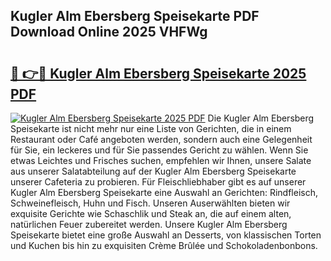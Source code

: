 ## Kugler Alm Ebersberg Speisekarte PDF Download Online 2025 VHFWg

# <h2><a href="http://gcbat1.nevu.top/?p=Kugler+Alm+Ebersberg+Speisekarte">🔗 👉🔴 Kugler Alm Ebersberg Speisekarte 2025 PDF</a></h2>

[![Kugler Alm Ebersberg Speisekarte 2025 PDF](https://i.imgur.com/dBaPXMq.png)](http://gcbat1.nevu.top/?p=Kugler+Alm+Ebersberg+Speisekarte)
Die Kugler Alm Ebersberg Speisekarte ist nicht mehr nur eine Liste von Gerichten, die in einem Restaurant oder Café angeboten werden, sondern auch eine Gelegenheit für Sie, ein leckeres und für Sie passendes Gericht zu wählen. Wenn Sie etwas Leichtes und Frisches suchen, empfehlen wir Ihnen, unsere Salate aus unserer Salatabteilung auf der Kugler Alm Ebersberg Speisekarte unserer Cafeteria zu probieren. Für Fleischliebhaber gibt es auf unserer Kugler Alm Ebersberg Speisekarte eine Auswahl an Gerichten: Rindfleisch, Schweinefleisch, Huhn und Fisch. Unseren Auserwählten bieten wir exquisite Gerichte wie Schaschlik und Steak an, die auf einem alten, natürlichen Feuer zubereitet werden. Unsere Kugler Alm Ebersberg Speisekarte bietet eine große Auswahl an Desserts, von klassischen Torten und Kuchen bis hin zu exquisiten Crème Brûlée und Schokoladenbonbons.
